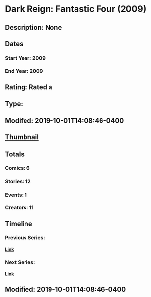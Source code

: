 # Dark Reign: Fantastic Four (2009)
## Description: None
## Dates
### Start Year: 2009
### End Year: 2009
## Rating: Rated a
## Type: 
## Modifed: 2019-10-01T14:08:46-0400
## [Thumbnail](http://i.annihil.us/u/prod/marvel/i/mg/7/20/5d935dd898e10.jpg)
## Totals
### Comics: 6
### Stories: 12
### Events: 1
### Creators: 11
## Timeline
### Previous Series: 
#### [Link]()
### Next Series: 
#### [Link]()
## Modified: 2019-10-01T14:08:46-0400